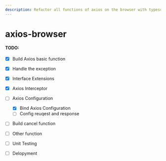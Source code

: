```yaml
---
description: Refactor all functions of axios on the browser with typescript
---
```


# axios-browser

#### TODO:

* [x] Build Axios basic function
* [x] Handle the exception
* [x] Interface Extensions
* [x] Axios Interceptor
* [ ] Axios Configuration
  * [x] Bind Axios Configuration
  * [ ] Config reuqest and response
* [ ] Build cancel function
* [ ] Other function
* [ ] Unit Testing
* [ ] Delopyment 



